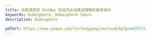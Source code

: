 ```yaml
---
title: 尚医通项目 DevOps 实战流水线推送镜像的基本操作
keywords: Kubesphere, Kubesphere learn
description: Kubesphere

pdfUrl: https://www.yuque.com/leifengyang/oncloud/bp7pnm#ZDPfS
---
```

